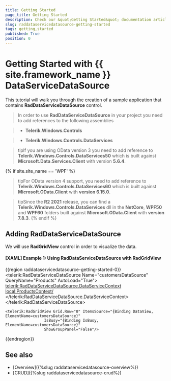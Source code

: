```yaml
---
title: Getting Started
page_title: Getting Started
description: Check our &quot;Getting Started&quot; documentation article for the RadDataServiceDataSource {{ site.framework_name }} control.
slug: raddataservicedatasource-getting-started
tags: getting,started
published: True
position: 0
---
```


# Getting Started with {{ site.framework_name }} DataServiceDataSource

This tutorial will walk you through the creation of a sample application that contains __RadDataServiceDataSource__  control. 

> In order to use __RadDataServiceDataSource__ in your project you need to add references to the following assemblies

>- __Telerik.Windows.Controls__

>- __Telerik.Windows.Controls.DataServices__


>tipIf you are using OData version 3 you need to add reference to  __Telerik.Windows.Controls.DataServices50__ which is built against __Microsoft.Data.Services.Client__ with version __5.6.4__.

{% if site.site_name == 'WPF' %}
>tipFor OData version 4 support, you need to add reference to __Telerik.Windows.Controls.DataServices60__ which is built against __Microsoft.OData.Client__ with __version 6.15.0__.

>tipSince the __R2 2021__ release, you can find a __Telerik.Windows.Controls.DataServices__ dll in the __NetCore__, __WPF50__ and __WPF60__ folders built against __Microsoft.OData.Client__ with __version 7.8.3__.
{% endif %}

## Adding RadDataServiceDataSource 

We will use __RadGridView__ control in order to visualize the data.

#### __[XAML] Example 1: Using RadDataServiceDataSource with RadGridView__
{{region raddataservicedatasource-getting-started-0}}
	<telerik:RadDataServiceDataSource Name="customersDataSource" QueryName="Products" AutoLoad="True">
		<telerik:RadDataServiceDataSource.DataServiceContext>
			<local:ProductsContext/>
		</telerik:RadDataServiceDataSource.DataServiceContext>
	</telerik:RadDataServiceDataSource>

	<telerik:RadGridView Grid.Row="0" ItemsSource="{Binding DataView, ElementName=customersDataSource}"
                     IsBusy="{Binding IsBusy, ElementName=customersDataSource}" 
                     ShowGroupPanel="False"/>
{{endregion}}

## See also
- [Overview]({%slug raddataservicedatasource-overview%})
- [CRUD]({%slug raddataservicedatasource-crud%})
